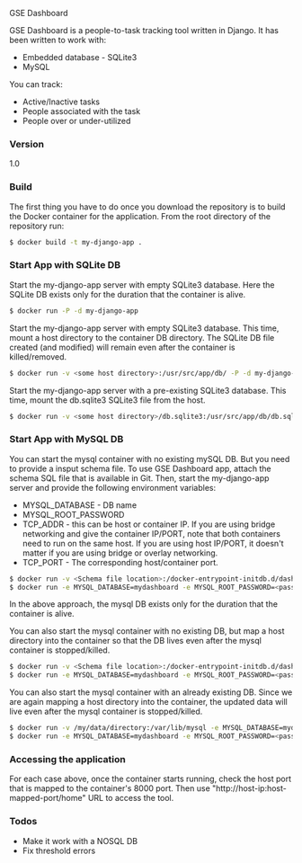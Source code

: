 GSE Dashboard

GSE Dashboard is a people-to-task tracking tool written in Django. It has been written to work with:
  - Embedded database - SQLite3
  - MySQL

You can track:
  - Active/Inactive tasks
  - People associated with the task
  - People over or under-utilized

### Version
1.0

### Build
The first thing you have to do once you download the repository is to build the Docker container for the application. From the root directory of the repository run:
```sh
$ docker build -t my-django-app .
```

### Start App with SQLite DB
Start the my-django-app server with empty SQLite3 database. Here the SQLite DB exists only for the duration that the container is alive.
```sh
$ docker run -P -d my-django-app
```

Start the my-django-app server with empty SQLite3 database. This time, mount a host directory to the container DB directory.
The SQLite DB file created (and modified) will remain even after the container is killed/removed.
```sh
$ docker run -v <some host directory>:/usr/src/app/db/ -P -d my-django-app
```

Start the my-django-app server with a pre-existing SQLite3 database. This time, mount the db.sqlite3 SQLite3 file from the host.
```sh
$ docker run -v <some host directory>/db.sqlite3:/usr/src/app/db/db.sqlite3 -P -d my-django-app
```

### Start App with MySQL DB
You can start the mysql container with no existing mySQL DB. But you need to provide a insput schema file. To use GSE Dashboard app, attach the schema SQL file that is available in Git.
Then, start the my-django-app server and provide the following environment variables:
  - MYSQL_DATABASE - DB name
  - MYSQL_ROOT_PASSWORD
  - TCP_ADDR - this can be host or container IP. If you are using bridge networking and give the container IP/PORT, note that both containers need to run on the same host. If you are using host IP/PORT, it doesn't matter if you are using bridge or overlay networking.
  - TCP_PORT - The corresponding host/container port.
```sh
$ docker run -v <Schema file location>:/docker-entrypoint-initdb.d/dashboard_my_schema.sql -e MYSQL_DATABASE=mydashboard -e MYSQL_ROOT_PASSWORD=<password> -d mysql:latest
$ docker run -e MYSQL_DATABASE=mydashboard -e MYSQL_ROOT_PASSWORD=<password> -e TCP_ADDR=<host or container IP> -e TCP_PORT=<host or container port> -P -d my-django-app
```
In the above approach, the mysql DB exists only for the duration that the container is alive.

You can also start the mysql container with no existing DB, but map a host directory into the container  so that the DB lives even after the mysql container is stopped/killed.
```sh
$ docker run -v <Schema file location>:/docker-entrypoint-initdb.d/dashboard_my_schema.sql -v /my/data/directory:/var/lib/mysql -e MYSQL_DATABASE=mydashboard -e MYSQL_ROOT_PASSWORD=<password> -d mysql:latest
$ docker run -e MYSQL_DATABASE=mydashboard -e MYSQL_ROOT_PASSWORD=<password> -e TCP_ADDR=<host or container IP> -e TCP_PORT=<host or container port> -P -d my-django-app
```
You can also start the mysql container with an already existing DB. Since we are again mapping a host directory into the container, the updated data will live even after the mysql container is stopped/killed.
```sh
$ docker run -v /my/data/directory:/var/lib/mysql -e MYSQL_DATABASE=mydashboard -e MYSQL_ROOT_PASSWORD=<password> -d mysql:latest
$ docker run -e MYSQL_DATABASE=mydashboard -e MYSQL_ROOT_PASSWORD=<password> -e TCP_ADDR=<host or container IP> -e TCP_PORT=<host or container port> -P -d my-django-app
```

### Accessing the application
For each case above, once the container starts running, check the host port that is mapped to the container's 8000 port.
Then use "http://host-ip:host-mapped-port/home" URL to access the tool.

### Todos

 - Make it work with a NOSQL DB
 - Fix threshold errors


